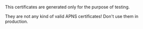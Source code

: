 This certificates are generated only for the purpose of testing.

They are not any kind of valid APNS certificates! Don't use them in production.
